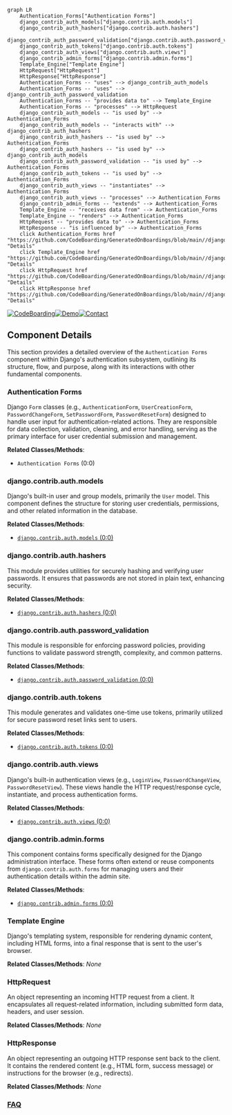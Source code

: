 ```mermaid
graph LR
    Authentication_Forms["Authentication Forms"]
    django_contrib_auth_models["django.contrib.auth.models"]
    django_contrib_auth_hashers["django.contrib.auth.hashers"]
    django_contrib_auth_password_validation["django.contrib.auth.password_validation"]
    django_contrib_auth_tokens["django.contrib.auth.tokens"]
    django_contrib_auth_views["django.contrib.auth.views"]
    django_contrib_admin_forms["django.contrib.admin.forms"]
    Template_Engine["Template Engine"]
    HttpRequest["HttpRequest"]
    HttpResponse["HttpResponse"]
    Authentication_Forms -- "uses" --> django_contrib_auth_models
    Authentication_Forms -- "uses" --> django_contrib_auth_password_validation
    Authentication_Forms -- "provides data to" --> Template_Engine
    Authentication_Forms -- "processes" --> HttpRequest
    django_contrib_auth_models -- "is used by" --> Authentication_Forms
    django_contrib_auth_models -- "interacts with" --> django_contrib_auth_hashers
    django_contrib_auth_hashers -- "is used by" --> Authentication_Forms
    django_contrib_auth_hashers -- "is used by" --> django_contrib_auth_models
    django_contrib_auth_password_validation -- "is used by" --> Authentication_Forms
    django_contrib_auth_tokens -- "is used by" --> Authentication_Forms
    django_contrib_auth_views -- "instantiates" --> Authentication_Forms
    django_contrib_auth_views -- "processes" --> Authentication_Forms
    django_contrib_admin_forms -- "extends" --> Authentication_Forms
    Template_Engine -- "receives data from" --> Authentication_Forms
    Template_Engine -- "renders" --> Authentication_Forms
    HttpRequest -- "provides data to" --> Authentication_Forms
    HttpResponse -- "is influenced by" --> Authentication_Forms
    click Authentication_Forms href "https://github.com/CodeBoarding/GeneratedOnBoardings/blob/main//django/Authentication_Forms.md" "Details"
    click Template_Engine href "https://github.com/CodeBoarding/GeneratedOnBoardings/blob/main//django/Template_Engine.md" "Details"
    click HttpRequest href "https://github.com/CodeBoarding/GeneratedOnBoardings/blob/main//django/HttpRequest.md" "Details"
    click HttpResponse href "https://github.com/CodeBoarding/GeneratedOnBoardings/blob/main//django/HttpResponse.md" "Details"
```
[![CodeBoarding](https://img.shields.io/badge/Generated%20by-CodeBoarding-9cf?style=flat-square)](https://github.com/CodeBoarding/GeneratedOnBoardings)[![Demo](https://img.shields.io/badge/Try%20our-Demo-blue?style=flat-square)](https://www.codeboarding.org/demo)[![Contact](https://img.shields.io/badge/Contact%20us%20-%20contact@codeboarding.org-lightgrey?style=flat-square)](mailto:contact@codeboarding.org)

## Component Details

This section provides a detailed overview of the `Authentication Forms` component within Django's authentication subsystem, outlining its structure, flow, and purpose, along with its interactions with other fundamental components.

### Authentication Forms
Django `Form` classes (e.g., `AuthenticationForm`, `UserCreationForm`, `PasswordChangeForm`, `SetPasswordForm`, `PasswordResetForm`) designed to handle user input for authentication-related actions. They are responsible for data collection, validation, cleaning, and error handling, serving as the primary interface for user credential submission and management.


**Related Classes/Methods**:

- `Authentication Forms` (0:0)


### django.contrib.auth.models
Django's built-in user and group models, primarily the `User` model. This component defines the structure for storing user credentials, permissions, and other related information in the database.


**Related Classes/Methods**:

- <a href="https://github.com/django/django/blob/master/django/contrib/auth/models.py#L0-L0" target="_blank" rel="noopener noreferrer">`django.contrib.auth.models` (0:0)</a>


### django.contrib.auth.hashers
This module provides utilities for securely hashing and verifying user passwords. It ensures that passwords are not stored in plain text, enhancing security.


**Related Classes/Methods**:

- <a href="https://github.com/django/django/blob/master/django/contrib/auth/hashers.py#L0-L0" target="_blank" rel="noopener noreferrer">`django.contrib.auth.hashers` (0:0)</a>


### django.contrib.auth.password_validation
This module is responsible for enforcing password policies, providing functions to validate password strength, complexity, and common patterns.


**Related Classes/Methods**:

- <a href="https://github.com/django/django/blob/master/django/contrib/auth/password_validation.py#L0-L0" target="_blank" rel="noopener noreferrer">`django.contrib.auth.password_validation` (0:0)</a>


### django.contrib.auth.tokens
This module generates and validates one-time use tokens, primarily utilized for secure password reset links sent to users.


**Related Classes/Methods**:

- <a href="https://github.com/django/django/blob/master/django/contrib/auth/tokens.py#L0-L0" target="_blank" rel="noopener noreferrer">`django.contrib.auth.tokens` (0:0)</a>


### django.contrib.auth.views
Django's built-in authentication views (e.g., `LoginView`, `PasswordChangeView`, `PasswordResetView`). These views handle the HTTP request/response cycle, instantiate, and process authentication forms.


**Related Classes/Methods**:

- <a href="https://github.com/django/django/blob/master/django/contrib/auth/views.py#L0-L0" target="_blank" rel="noopener noreferrer">`django.contrib.auth.views` (0:0)</a>


### django.contrib.admin.forms
This component contains forms specifically designed for the Django administration interface. These forms often extend or reuse components from `django.contrib.auth.forms` for managing users and their authentication details within the admin site.


**Related Classes/Methods**:

- <a href="https://github.com/django/django/blob/master/django/contrib/admin/forms.py#L0-L0" target="_blank" rel="noopener noreferrer">`django.contrib.admin.forms` (0:0)</a>


### Template Engine
Django's templating system, responsible for rendering dynamic content, including HTML forms, into a final response that is sent to the user's browser.


**Related Classes/Methods**: _None_

### HttpRequest
An object representing an incoming HTTP request from a client. It encapsulates all request-related information, including submitted form data, headers, and user session.


**Related Classes/Methods**: _None_

### HttpResponse
An object representing an outgoing HTTP response sent back to the client. It contains the rendered content (e.g., HTML form, success message) or instructions for the browser (e.g., redirects).


**Related Classes/Methods**: _None_



### [FAQ](https://github.com/CodeBoarding/GeneratedOnBoardings/tree/main?tab=readme-ov-file#faq)